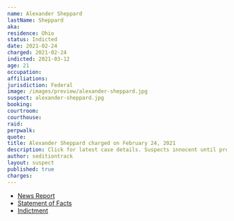 ```yaml
---
name: Alexander Sheppard
lastName: Sheppard
aka:
residence: Ohio
status: Indicted
date: 2021-02-24
charged: 2021-02-24
indicted: 2021-03-12
age: 21
occupation:
affiliations:
jurisdiction: Federal
image: /images/preview/alexander-sheppard.jpg
suspect: alexander-sheppard.jpg
booking:
courtroom:
courthouse:
raid:
perpwalk:
quote:
title: Alexander Sheppard charged on February 24, 2021
description: Click for latest case details. Suspects innocent until proven guilty.
author: seditiontrack
layout: suspect
published: true
charges:
---
```

- [News Report](https://www.dispatch.com/story/news/crime/2021/02/23/capitol-riot-arrests-derek-jancart-columbus-ohio-social-media/4567302001/)
- [Statement of Facts](https://extremism.gwu.edu/sites/g/files/zaxdzs2191/f/Alexander%20Bennett%20Sheppard%20Statement%20of%20Facts.pdf)
- [Indictment](https://www.justice.gov/usao-dc/case-multi-defendant/file/1377956/download)

